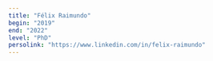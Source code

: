 ```yaml
---
title: "Félix Raimundo"
begin: "2019"
end: "2022"
level: "PhD"
persolink: "https://www.linkedin.com/in/felix-raimundo"
---
```

